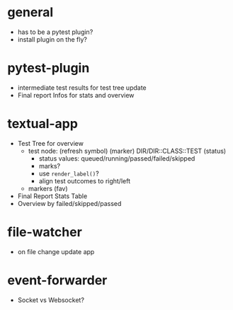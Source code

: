 # general
- has to be a pytest plugin?
- install plugin on the fly?

# pytest-plugin
- intermediate test results for test tree update
- Final report Infos for stats and overview

# textual-app
- Test Tree for overview
    - test node: (refresh symbol) (marker) DIR/DIR::CLASS::TEST (status)
        - status values: queued/running/passed/failed/skipped
        - marks?
        - use `render_label()`?
        - align test outcomes to right/left
    - markers (fav)
- Final Report Stats Table
- Overview by failed/skipped/passed

# file-watcher
- on file change update app

# event-forwarder
- Socket vs Websocket?
